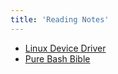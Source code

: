 ```yaml
---
title: 'Reading Notes'
---
```


* [Linux Device Driver](https://abodu.github.io/gb-linux-device-driver)
* [Pure Bash Bible](https://abodu.github.io/gb-pure-bash-bible)
